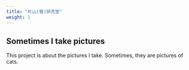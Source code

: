 ```yaml
---
title: "片山(徹)研究室"
weight: 1
---
```


## Sometimes I take pictures

This project is about the pictures I take. Sometimes, they are pictures of cats.
